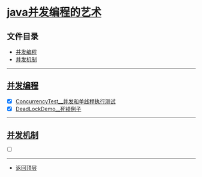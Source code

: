 # [java并发编程的艺术](../README.md)

## 文件目录

- [并发编程](#并发编程)
- [并发机制](#并发机制)

----------------

## [并发编程](src/main/java/com/cpucode/programming)

- [x] [ConcurrencyTest__并发和单线程执行测试](src/main/java/com/cpucode/programming/concurrency/ConcurrencyTest.java)
- [x] [DeadLockDemo__死锁例子](src/main/java/com/cpucode/programming/dead/lock/DeadLockDemo.java)

----------------

## [并发机制](src/main/java/com/cpucode/mechanism/src/main/java/com/cpucode)


- [ ] [](src/main/java/com/cpucode/mechanism/src/main/java/com/cpucode/sparse//SparseArray.java)


---------------------



- [返回顶层](../README.md)